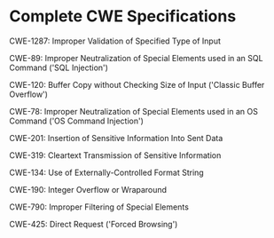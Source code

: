 

# Complete CWE Specifications

CWE-1287: Improper Validation of Specified Type of Input

CWE-89: Improper Neutralization of Special Elements used in an SQL Command ('SQL Injection')

CWE-120: Buffer Copy without Checking Size of Input ('Classic Buffer Overflow')

CWE-78: Improper Neutralization of Special Elements used in an OS Command ('OS Command Injection')

CWE-201: Insertion of Sensitive Information Into Sent Data

CWE-319: Cleartext Transmission of Sensitive Information

CWE-134: Use of Externally-Controlled Format String

CWE-190: Integer Overflow or Wraparound

CWE-790: Improper Filtering of Special Elements

CWE-425: Direct Request ('Forced Browsing')